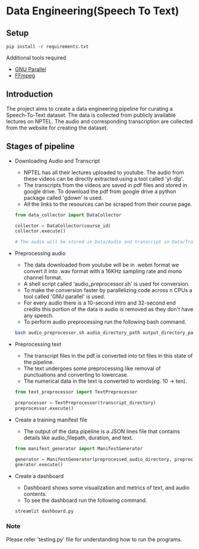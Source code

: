 # Data Engineering(Speech To Text)

## Setup
```
pip install -r requirements.txt
```
Additional tools required
- [GNU Parallel](https://www.gnu.org/software/parallel/)
- [FFmpeg](https://ffmpeg.org/) 

## Introduction
The project aims to create a data engineering pipeline for curating a Speech-To-Text dataset. The data is collected from publicly available lectures on NPTEL. The audio and corresponding transcription are collected from the website for creating the dataset.

## Stages of pipeline 
- Downloading Audio and Transcript
    - NPTEL has all their lectures uploaded to youtube. The audio from these videos can be directly extracted using a tool called 'yt-dlp'. 
    - The transcripts from the videos are saved in pdf files and stored in google drive. To download the pdf from google drive a python package called 'gdown' is used.
    - All the links to the resources can be scraped from their course page.
    <!-- - To extract the audio and txt data run the following command -->
    ```python
    from data_collector import DataCollector

    collector = DataCollector(course_id)
    collector.execute()

    # The audio will be stored in Data/Audio and transcript in Data/Transcripts
    ```
- Preprocessing audio
    - The data downloaded from youtube will be in .webm format we convert it into .wav format with a 16KHz sampling rate and mono channel format.
    - A shell script called 'audio_preprocessor.sh' is used for conversion.
    - To make the conversion faster by parallelizing code across n CPUs a tool called 'GNU parallel' is used.
    - For every audio there is a 10-second intro and 32-second end credits this portion of the data is audio is removed as they don't have any speech. 
    - To perform audio preprocessing run the following bash command.
    ```bash
    bash audio_preprocessor.sh audio_directory_path output_directory_path
    ```
- Preprocessing text
    - The transcript files in the pdf is converted into txt files in this state of the pipeline.
    - The text undergoes some preprocessing like removal of punctuations and converting to lowercase.
    - The numerical data in the text is converted to words(eg. 10 -> ten).
    <!-- - To perform text preprocessing run the following command. -->
    ```python
    from text_preprocessor import TextPreprocessor

    preprocessor = TextPreprocessor(transcript_directory)
    preprocessor.execute()
    ```
- Create a training manifest file
    - The output of the data pipeline is a JSON lines file that contains details like audio_filepath, duration, and text. 
    <!-- - To create training manifest file run the following command -->
    ```python
    from manifest_generator import ManifestGenerator

    generator = ManifestGenerator(preprocessed_audio_directory, preprocessed_transcript_directory)
    gnerator.execute()
    ```

- Create a dashboard
    - Dashboard shows some visualization and metrics of text, and audio contents.
    - To see the dashboard run the following command.
    ```
    streamlit dashboard.py
    ```

### Note
Please refer 'testing.py' file for understanding how to run the programs.